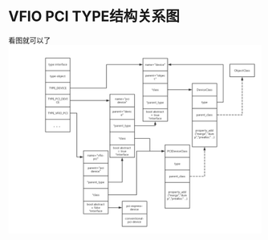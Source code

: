 # VFIO PCI TYPE结构关系图

看图就可以了
![1.1](https://github.com/dong1224/dong1224.github.io/blob/master/_posts/201901/1.1.jpg?raw=true)